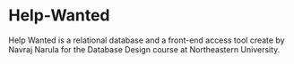 # Help-Wanted

Help Wanted is a relational database and a front-end access tool create by Navraj Narula for the Database Design course at Northeastern University. 
